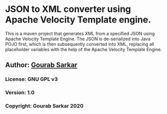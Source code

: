 # JSON to XML converter using Apache Velocity Template engine.

This is a maven project that generates XML from a specified JSON using Apache Velocity Template Engine. The JSON is de-serialized into Java POJO first, which is then subsequently converted into XML, replacing all placeholder variables with the help of the Apache Velocity Template Engine.
 
## Author: [Gourab Sarkar](https://gourabix.wordpress.com)
### License: GNU GPL v3
### Version: 1.0
### Copyright: Gourab Sarkar 2020
